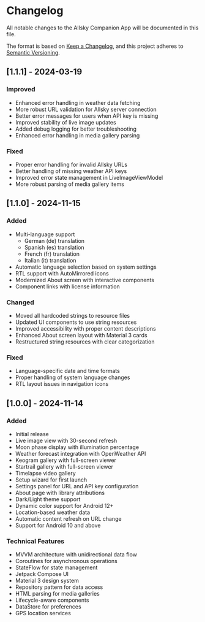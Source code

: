 # Changelog
All notable changes to the Allsky Companion App will be documented in this file.

The format is based on [Keep a Changelog](https://keepachangelog.com/en/1.0.0/),
and this project adheres to [Semantic Versioning](https://semver.org/spec/v2.0.0.html).

## [1.1.1] - 2024-03-19
### Improved
- Enhanced error handling in weather data fetching
- More robust URL validation for Allsky server connection
- Better error messages for users when API key is missing
- Improved stability of live image updates
- Added debug logging for better troubleshooting
- Enhanced error handling in media gallery parsing

### Fixed
- Proper error handling for invalid Allsky URLs
- Better handling of missing weather API keys
- Improved error state management in LiveImageViewModel
- More robust parsing of media gallery items

## [1.1.0] - 2024-11-15
### Added
- Multi-language support
  - German (de) translation
  - Spanish (es) translation
  - French (fr) translation
  - Italian (it) translation
- Automatic language selection based on system settings
- RTL support with AutoMirrored icons
- Modernized About screen with interactive components
- Component links with license information

### Changed
- Moved all hardcoded strings to resource files
- Updated UI components to use string resources
- Improved accessibility with proper content descriptions
- Enhanced About screen layout with Material 3 cards
- Restructured string resources with clear categorization

### Fixed
- Language-specific date and time formats
- Proper handling of system language changes
- RTL layout issues in navigation icons

## [1.0.0] - 2024-11-14
### Added
- Initial release
- Live image view with 30-second refresh
- Moon phase display with illumination percentage
- Weather forecast integration with OpenWeather API
- Keogram gallery with full-screen viewer
- Startrail gallery with full-screen viewer
- Timelapse video gallery
- Setup wizard for first launch
- Settings panel for URL and API key configuration
- About page with library attributions
- Dark/Light theme support
- Dynamic color support for Android 12+
- Location-based weather data
- Automatic content refresh on URL change
- Support for Android 10 and above

### Technical Features
- MVVM architecture with unidirectional data flow
- Coroutines for asynchronous operations
- StateFlow for state management
- Jetpack Compose UI
- Material 3 design system
- Repository pattern for data access
- HTML parsing for media galleries
- Lifecycle-aware components
- DataStore for preferences
- GPS location services